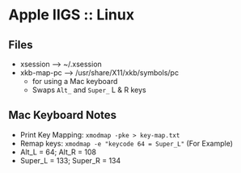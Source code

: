 # Apple IIGS :: Linux

## Files
* xsession   --> ~/.xsession
* xkb-map-pc --> /usr/share/X11/xkb/symbols/pc
    - for using a Mac keyboard
    - Swaps `Alt_` and `Super_` L & R keys

## Mac Keyboard Notes
* Print Key Mapping: `xmodmap -pke > key-map.txt`
* Remap keys: `xmodmap -e "keycode 64 = Super_L"` (For Example)
* Alt_L = 64; Alt_R = 108
* Super_L = 133; Super_R = 134
